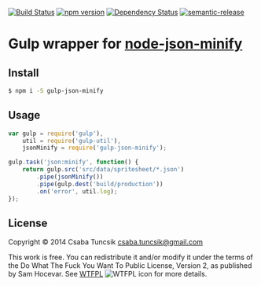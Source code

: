 [![Build Status](https://travis-ci.org/cstuncsik/gulp-json-minify.svg?branch=master)](https://travis-ci.org/cstuncsik/gulp-json-minify) [![npm version](https://badge.fury.io/js/gulp-json-minify.svg)](https://badge.fury.io/js/gulp-json-minify) [![Dependency Status](https://www.versioneye.com/user/projects/5686a933eb4f47003c000e99/badge.svg?style=flat)](https://www.versioneye.com/user/projects/5686a933eb4f47003c000e99) [![semantic-release](https://img.shields.io/badge/%20%20%F0%9F%93%A6%F0%9F%9A%80-semantic--release-e10079.svg?style=flat-square)](https://github.com/semantic-release/semantic-release)

# Gulp wrapper for [node-json-minify](https://www.npmjs.com/package/node-json-minify)

## Install

```sh
$ npm i -S gulp-json-minify
```

## Usage

```js
var gulp = require('gulp'),
    util = require('gulp-util'),
    jsonMinify = require('gulp-json-minify');

gulp.task('json:minify', function() {
    return gulp.src('src/data/spritesheet/*.json')
        .pipe(jsonMinify())
        .pipe(gulp.dest('build/production'))
        .on('error', util.log);
});
```

## License

Copyright © 2014 Csaba Tuncsik <csaba.tuncsik@gmail.com>

This work is free. You can redistribute it and/or modify it under the
terms of the Do What The Fuck You Want To Public License, Version 2,
as published by Sam Hocevar. See [WTFPL](http://www.wtfpl.net) ![WTFPL icon](http://i.imgur.com/AsWaQQl.png) for more details.
